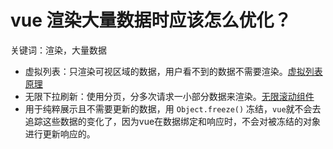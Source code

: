 # vue 渲染大量数据时应该怎么优化？

关键词：渲染，大量数据

* 虚拟列表：只渲染可视区域的数据，用户看不到的数据不需要渲染。[虚拟列表原理](https://github.com/dwqs/blog/issues/70)
* 无限下拉刷新：使用分页，分多次请求一小部分数据来渲染。[无限滚动组件](https://element.faas.ele.me/#/zh-CN/component/infiniteScroll)
* 用于纯粹展示且不需要更新的数据，用 `Object.freeze()` 冻结，`vue`就不会去追踪这些数据的变化了，因为vue在数据绑定和响应时，不会对被冻结的对象进行更新响应的。




